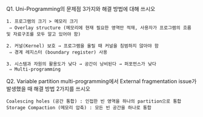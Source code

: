Q1. Uni-Programming의 문제점 3가지와 해결 방법에 대해 쓰시오

    1. 프로그램의 크기 > 메모리 크기
     ⇒ Overlay structure (메모리에 현재 필요한 영역만 적재, 사용자가 프로그램의 흐름 및 자료구조를 모두 알고 있어야 함)

    2. 커널(Kernel) 보호 → 프로그램을 올릴 때 커널을 침범하지 않아야 함
     ⇒ 경계 레지스터 (boundary register) 사용

    3. 시스템과 자원의 활용도가 낮다 → 공간이 낭비된다 → 퍼포먼스가 낮다
     ⇒ Multi-programming

Q2. Variable partition multi-programming에서 External fragmentation issue가 발생했을 때 해결 방법 2가지를 쓰시오

    Coalescing holes (공간 통합) : 인접한 빈 영역을 하나의 partition으로 통합
    Storage Compaction (메모리 압축) : 모든 빈 공간을 하나로 통합
